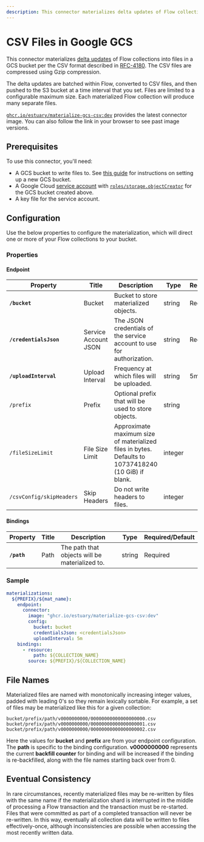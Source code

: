 ```yaml
---
description: This connector materializes delta updates of Flow collections into files in a GCS bucket per the CSV format described in RFC-4180
---
```


# CSV Files in Google GCS

This connector materializes [delta updates](../../../concepts/materialization.md#delta-updates) of
Flow collections into files in a GCS bucket per the CSV format described in
[RFC-4180](https://www.rfc-editor.org/rfc/rfc4180.html). The CSV files are compressed using Gzip
compression.

The delta updates are batched within Flow, converted to CSV files, and then pushed to the S3 bucket
at a time interval that you set. Files are limited to a configurable maximum size. Each materialized
Flow collection will produce many separate files.

[`ghcr.io/estuary/materialize-gcs-csv:dev`](https://ghcr.io/estuary/materialize-gcs-csv:dev)
provides the latest connector image. You can also follow the link in your browser to see past image
versions.

## Prerequisites

To use this connector, you'll need:

* A GCS bucket to write files to. See [this
  guide](https://cloud.google.com/storage/docs/creating-buckets) for instructions on setting up a
  new GCS bucket.
* A Google Cloud [service account](https://cloud.google.com/docs/authentication/getting-started)
  with [`roles/storage.objectCreator`](https://cloud.google.com/storage/docs/access-control/iam-roles#standard-roles)
  for the GCS bucket created above.
* A key file for the service account.

## Configuration

Use the below properties to configure the materialization, which will direct one or more of your
Flow collections to your bucket.

### Properties

#### Endpoint

| Property                  | Title                 | Description                                                                                                                                   | Type    | Required/Default |
|---------------------------|-----------------------|-----------------------------------------------------------------------------------------------------------------------------------------------|---------|------------------|
| **`/bucket`**             | Bucket                | Bucket to store materialized objects.                                                                                                         | string  | Required         |
| **`/credentialsJson`**    | Service Account JSON  | The JSON credentials of the service account to use for authorization.                                                                         | string  | Required         |
| **`/uploadInterval`**     | Upload Interval       | Frequency at which files will be uploaded.                                                                                                    | string  | 5m               |
| `/prefix`                 | Prefix                | Optional prefix that will be used to store objects.                                                                                           | string  |                  |
| `/fileSizeLimit`          | File Size Limit       | Approximate maximum size of materialized files in bytes. Defaults to 10737418240 (10 GiB) if blank.                                           | integer |                  |
| `/csvConfig/skipHeaders`  | Skip Headers          | Do not write headers to files.                                                                                                                | integer |                  |

#### Bindings

| Property    | Title | Description                                    | Type   | Required/Default |
|-------------|-------|------------------------------------------------|--------|------------------|
| **`/path`** | Path  | The path that objects will be materialized to. | string | Required         |

### Sample

```yaml
materializations:
  ${PREFIX}/${mat_name}:
    endpoint:
      connector:
        image: "ghcr.io/estuary/materialize-gcs-csv:dev"
        config:
          bucket: bucket
          credentialsJson: <credentialsJson>
          uploadInterval: 5m
    bindings:
      - resource:
          path: ${COLLECTION_NAME}
        source: ${PREFIX}/${COLLECTION_NAME}
```

## File Names

Materialized files are named with monotonically increasing integer values, padded with leading 0's
so they remain lexically sortable. For example, a set of files may be materialized like this for a
given collection:

```
bucket/prefix/path/v0000000000/00000000000000000000.csv
bucket/prefix/path/v0000000000/00000000000000000001.csv
bucket/prefix/path/v0000000000/00000000000000000002.csv
```

Here the values for **bucket** and **prefix** are from your endpoint configuration. The **path** is
specific to the binding configuration. **v0000000000** represents the current **backfill counter**
for binding and will be increased if the binding is re-backfilled, along with the file names
starting back over from 0.

## Eventual Consistency

In rare circumstances, recently materialized files may be re-written by files with the same name if
the materialization shard is interrupted in the middle of processing a Flow transaction and the
transaction must be re-started. Files that were committed as part of a completed transaction will
never be re-written. In this way, eventually all collection data will be written to files
effectively-once, although inconsistencies are possible when accessing the most recently written
data.